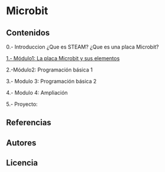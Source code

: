 # Microbit

## Contenidos 

0.- Introduccion
¿Que es STEAM? ¿Que es una placa Microbit?

[1.- Módulo1: La placa Microbit y sus elementos](Contenidos/modulo1.md)

2.-Módulo2: Programación básica  1

3.- Modulo 3: Programación básica 2

4.- Modulo 4: Ampliación 

5.- Proyecto:

## Referencias 

## Autores

## Licencia

